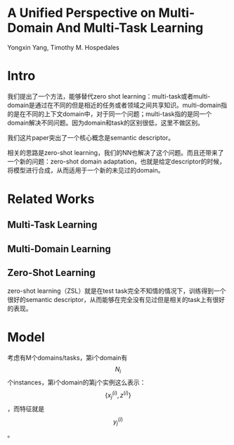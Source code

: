 # A Unified Perspective on Multi-Domain And Multi-Task Learning

Yongxin Yang, Timothy M. Hospedales

# Intro

我们提出了一个方法，能够替代zero shot learning：multi-task或者multi-domain是通过在不同的但是相近的任务或者领域之间共享知识。multi-domain指的是在不同的上下文domain中，对于同一个问题；multi-task指的是同一个domain解决不同问题。因为domain和task的区别很低，这里不做区别。

我们这片paper突出了一个核心概念是semantic descriptor。

相关的思路是zero-shot learning，我们的NN也解决了这个问题。而且还带来了一个新的问题：zero-shot domain adaptation，也就是给定descriptor的时候，将模型进行合成，从而适用于一个新的未见过的domain。

# Related Works

## Multi-Task Learning

## Multi-Domain Learning

## Zero-Shot Learning

zero-shot learning（ZSL）就是在test task完全不知情的情况下，训练得到一个很好的semantic descriptor，从而能够在完全没有见过但是相关的task上有很好的表现。

# Model

考虑有M个domains/tasks，第i个domain有$$N_i$$个instances，第i个domain的第j个实例这么表示：$$\{ x_j^{(i)}, z^{(i)} \}$$，而特征就是$$y_j^{(i)}$$。